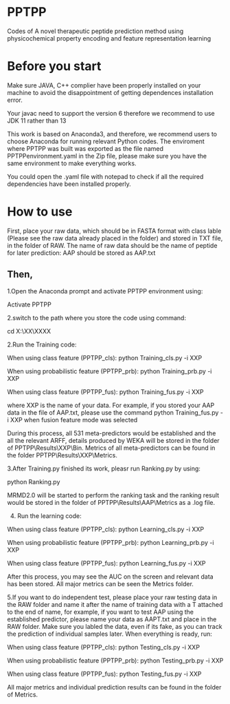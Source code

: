 # PPTPP
Codes of A novel therapeutic peptide prediction method using physicochemical property encoding and feature representation learning

Before you start
=========

Make sure JAVA, C++ complier have been properly installed on your machine to avoid the disappointment of getting dependences installation error.

Your javac need to support the version 6 therefore we recommend to use JDK 11 rather than 13

This work is based on Anaconda3, and therefore, we recommend users to choose Anaconda for running relevant Python codes.
The enviroment where PPTPP was built was exported as the file named PPTPPenvironment.yaml in the Zip file, please make sure you have the same environment to make everything works.

You could open the .yaml file with notepad to check if all the required dependencies have been installed properly.

How to use
==========

First, place your raw data, which should be in FASTA format with class lable (Please see the raw data already placed in the folder) and stored in TXT file, in the folder of RAW. The name of raw data should be the name of peptide for later prediction: AAP should be stored as AAP.txt

Then, 
-----
1.Open the Anaconda prompt and activate PPTPP environment using:

Activate PPTPP

2.switch to the path where you store the code using command: 

cd X:\XX\XXXX

2.Run the Training code:

When using class feature (PPTPP_cls):
python Training_cls.py -i XXP

When using probabilistic feature (PPTPP_prb):
python Training_prb.py -i XXP

When using class feature (PPTPP_fus):
python Training_fus.py -i XXP

where XXP is the name of your data. For example, if you stored your AAP data in the file of AAP.txt, please use the command  python Training_fus.py -i XXP when fusion feature mode was selected

During this process, all 531 meta-predictors would be established and the all the relevant ARFF, details produced by WEKA will be stored in the folder of PPTPP\Results\XXP\Bin. Metrics of all meta-predictors can be found in the folder PPTPP\Results\XXP\Metrics.

3.After Training.py finished its work, pleasr run Ranking.py by using:

python Ranking.py

MRMD2.0 will be started to perform the ranking task and the ranking result would be stored in the folder of PPTPP\Results\AAP\Metrics as a .log file.

4. Run the learning code:

When using class feature (PPTPP_cls):
python Learning_cls.py -i XXP

When using probabilistic feature (PPTPP_prb):
python Learning_prb.py -i XXP

When using class feature (PPTPP_fus):
python Learning_fus.py -i XXP

After this process, you may see the AUC on the screen and relevant data has been stored. All major metrics can be seen the Metrics folder.

5.If you want to do independent test, please place your raw testing data in the RAW folder and name it after the name of training data with a T attached to the end of name, for example, if you want to test AAP using the established predictor, please name your data as AAPT.txt and place in the RAW folder. 
Make sure you labled the data, even if its fake, as you can track the prediction of individual samples later. When everything is ready, run:

When using class feature (PPTPP_cls):
python Testing_cls.py -i XXP

When using probabilistic feature (PPTPP_prb):
python Testing_prb.py -i XXP

When using class feature (PPTPP_fus):
python Testing_fus.py -i XXP

All major metrics and individual prediction results can be found in the folder of Metrics.
